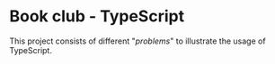 # Book club - TypeScript

This project consists of different "_problems_" to illustrate the usage of TypeScript.
